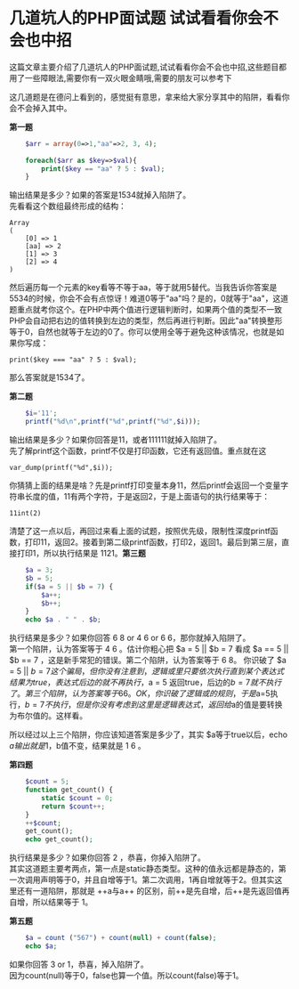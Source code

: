 # 几道坑人的PHP面试题 试试看看你会不会也中招

这篇文章主要介绍了几道坑人的PHP面试题,试试看看你会不会也中招,这些题目都用了一些障眼法,需要你有一双火眼金睛哦,需要的朋友可以参考下

这几道题是在德问上看到的，感觉挺有意思，拿来给大家分享其中的陷阱，看看你会不会掉入其中。

**第一题**

```php
    $arr = array(0=>1,"aa"=>2, 3, 4);  
      
    foreach($arr as $key=>$val){  
        print($key == "aa" ? 5 : $val);  
    }
```
  
输出结果是多少？如果的答案是1534就掉入陷阱了。  
先看看这个数组最终形成的结构：  

    Array  
    (  
        [0] => 1  
        [aa] => 2  
        [1] => 3  
        [2] => 4  
    )

  
然后遍历每一个元素的key看等不等于aa，等于就用5替代。当我告诉你答案是5534的时候，你会不会有点惊讶！难道0等于"aa"吗？是的，0就等于"aa"，这道题重点就考你这个。在PHP中两个值进行逻辑判断时，如果两个值的类型不一致PHP会自动把右边的值转换到左边的类型，然后再进行判断。因此"aa"转换整形等于0，自然也就等于左边的0了。你可以使用全等于避免这种该情况，也就是如果你写成：  
  
    print($key === "aa" ? 5 : $val);

  
那么答案就是1534了。

**第二题**
```php
    $i='11';  
    printf("%d\n",printf("%d",printf("%d",$i)));
```
  
输出结果是多少？如果你回答是11，或者111111就掉入陷阱了。  
先了解printf这个函数，printf不仅是打印函数，它还有返回值。重点就在这  

    var_dump(printf("%d",$i));

  
你猜猜上面的结果是啥？先是printf打印变量本身11，然后printf会返回一个变量字符串长度的值，11有两个字符，于是返回2，于是上面语句的执行结果等于：  

    11int(2)

  
清楚了这一点以后，再回过来看上面的试题，按照优先级，限制性深度printf函数，打印11，返回2。接着到第二级printf函数，打印2，返回1。最后到第三层，直接打印1，所以执行结果是 1121。**第三题**
```php
    $a = 3;  
    $b = 5;  
    if($a = 5 || $b = 7) {  
        $a++;  
        $b++;  
    }  
    echo $a . " " . $b;
```
  
执行结果是多少？如果你回答 6 8 or 4 6 or 6 6，那你就掉入陷阱了。  
第一个陷阱，认为答案等于 4 6 。估计你粗心把 $a = 5 || $b = 7 看成 $a == 5 || $b == 7 ，这是新手常犯的错误。第二个陷阱，认为答案等于 6 8。 你识破了 $a = 5 || $b = 7 这个骗局，但你没有注意到，逻辑或里只要依次执行直到某个表达式结果为true，表达式后边的就不再执行，$a = 5 返回true，后边的$b=7就不执行了。  
第三个陷阱，认为答案等于 6 6。 OK，你识破了 逻辑或的规则，于是$a=5执行，$b=7不执行，但是你没有考虑到这里是逻辑表达式，返回给$a的值是要转换为布尔值的。这样看。

所以经过以上三个陷阱，你应该知道答案是多少了，其实 $a等于true以后，echo $a 输出就是1 ，$b值不变，结果就是 1 6 。

**第四题**
```php
    $count = 5;  
    function get_count() {  
        static $count = 0;  
        return $count++;  
    }  
    ++$count;  
    get_count();  
    echo get_count();
```
  
执行结果是多少？如果你回答 2 ，恭喜，你掉入陷阱了。  
其实这道题主要考两点，第一点是static静态类型。这种的值永远都是静态的，第一次调用声明等于0，并且自增等于1。第二次调用，1再自增就等于2。但其实这里还有一道陷阱，那就是 \++a与a\++ 的区别，前\++是先自增，后\++是先返回值再自增，所以结果等于 1。

**第五题**

```php
    $a = count ("567") + count(null) + count(false);  
    echo $a;
```
如果你回答 3 or 1，恭喜，掉入陷阱了。  
因为count(null)等于0，false也算一个值。所以count(false)等于1。

